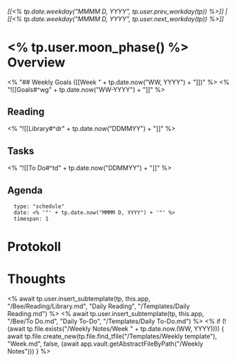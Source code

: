 ###### [[<% tp.date.weekday("MMMM D, YYYY", tp.user.prev_workday(tp)) %>]] *|* [[<% tp.date.weekday("MMMM D, YYYY", tp.user.next_workday(tp)) %>]]
# <% tp.user.moon_phase() %> Overview
<% "## Weekly Goals ([[Week " + tp.date.now("WW, YYYY") + "]])" %>
<% "![[Goals#^wg" + tp.date.now("WW-YYYY") + "]]" %>

## Reading
<% "![[Library#^dr" + tp.date.now("DDMMYY") + "]]" %>

## Tasks
<% "![[To Do#^td" + tp.date.now("DDMMYY") + "]]" %>

## Agenda
```gEvent
  type: "schedule"
  date: <% '"' + tp.date.now("MMMM D, YYYY") + '"' %>
  timespan: 1
```

# Protokoll


# Thoughts

<% await tp.user.insert_subtemplate(tp, this.app, "/Bee/Reading/Library.md", "Daily Reading", "/Templates/Daily Reading.md") %>
<% await tp.user.insert_subtemplate(tp, this.app, "/Bee/To Do.md", "Daily To-Do", "/Templates/Daily To-Do.md") %>
<% if (!(await tp.file.exists("/Weekly Notes/Week " + tp.date.now.(WW, YYYY)))) { 
await tp.file.create_new(tp.file.find_tfile("/Templates/Weekly template"), "Week.md", false, (await app.vault.getAbstractFileByPath("/Weekly Notes"))) } %>